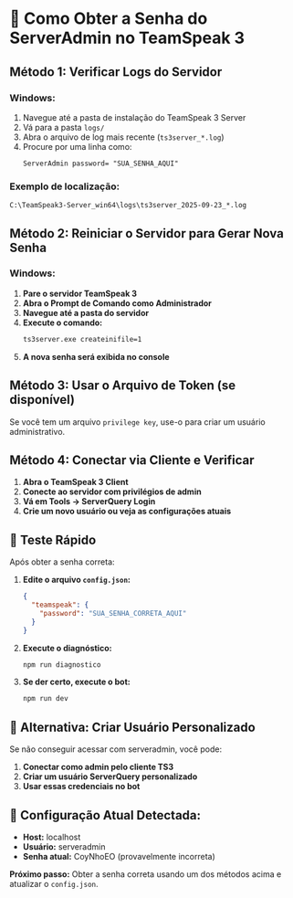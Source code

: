 # 🔑 Como Obter a Senha do ServerAdmin no TeamSpeak 3

## Método 1: Verificar Logs do Servidor

### Windows:
1. Navegue até a pasta de instalação do TeamSpeak 3 Server
2. Vá para a pasta `logs/`
3. Abra o arquivo de log mais recente (`ts3server_*.log`)
4. Procure por uma linha como:
   ```
   ServerAdmin password= "SUA_SENHA_AQUI"
   ```

### Exemplo de localização:
```
C:\TeamSpeak3-Server_win64\logs\ts3server_2025-09-23_*.log
```

## Método 2: Reiniciar o Servidor para Gerar Nova Senha

### Windows:
1. **Pare o servidor TeamSpeak 3**
2. **Abra o Prompt de Comando como Administrador**
3. **Navegue até a pasta do servidor**
4. **Execute o comando:**
   ```cmd
   ts3server.exe createinifile=1
   ```
5. **A nova senha será exibida no console**

## Método 3: Usar o Arquivo de Token (se disponível)

Se você tem um arquivo `privilege key`, use-o para criar um usuário administrativo.

## Método 4: Conectar via Cliente e Verificar

1. **Abra o TeamSpeak 3 Client**
2. **Conecte ao servidor com privilégios de admin**
3. **Vá em Tools → ServerQuery Login**
4. **Crie um novo usuário ou veja as configurações atuais**

## 🚀 Teste Rápido

Após obter a senha correta:

1. **Edite o arquivo `config.json`:**
   ```json
   {
     "teamspeak": {
       "password": "SUA_SENHA_CORRETA_AQUI"
     }
   }
   ```

2. **Execute o diagnóstico:**
   ```bash
   npm run diagnostico
   ```

3. **Se der certo, execute o bot:**
   ```bash
   npm run dev
   ```

## 🔧 Alternativa: Criar Usuário Personalizado

Se não conseguir acessar com serveradmin, você pode:

1. **Conectar como admin pelo cliente TS3**
2. **Criar um usuário ServerQuery personalizado**
3. **Usar essas credenciais no bot**

## 📝 Configuração Atual Detectada:

- **Host:** localhost  
- **Usuário:** serveradmin
- **Senha atual:** CoyNhoEO (provavelmente incorreta)

**Próximo passo:** Obter a senha correta usando um dos métodos acima e atualizar o `config.json`.
